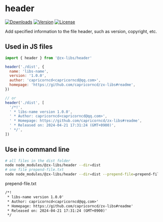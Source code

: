 # header

<p>
  <a href="https://npmcharts.com/compare/@zx-libs/header?minimal=true"><img src="https://img.shields.io/npm/dm/@zx-libs/header.svg?sanitize=true" alt="Downloads"></a>
  <a href="https://www.npmjs.com/package/@zx-libs/header"><img src="https://img.shields.io/npm/v/@zx-libs/header.svg?sanitize=true" alt="Version"></a>
  <a href="https://www.npmjs.com/package/@zx-libs/header"><img src="https://img.shields.io/npm/l/@zx-libs/header.svg?sanitize=true" alt="License"></a>
</p>

Add specified information to the file header, such as version, copyright, etc.

## Used in JS files

```mjs
import { header } from '@zx-libs/header'

header('./dist', {
  name: 'libs-name',
  version: '1.0.0',
  author: 'capricorncd<capricorncd@qq.com>',
  homepage: 'https://github.com/capricorncd/zx-libs#readme',
})

// or
header('./dist', [
  '/*!',
  ' * libs-name version 1.0.0',
  ' * Author: capricorncd<capricorncd@qq.com>',
  ' * Homepage: https://github.com/capricorncd/zx-libs#readme',
  ' * Released on: 2024-04-21 17:31:24 (GMT+0900)',
  ' */',
])
```

## Use in command line

```bash
# all files in the dist folder
node node_modules/@zx-libs/header --dir=dist
# one file prepend-file.txt
node node_modules/@zx-libs/header --dir=dist --prepend-file=prepend-file.txt
```

prepend-file.txt

```txt
/*!
 * libs-name version 1.0.0'
 * Author: capricorncd<capricorncd@qq.com>'
 * Homepage: https://github.com/capricorncd/zx-libs#readme'
 * Released on: 2024-04-21 17:31:24 (GMT+0900)'
 */
```
